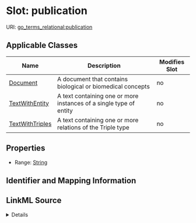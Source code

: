 

# Slot: publication

URI: [go_terms_relational:publication](http://w3id.org/ontogpt/go_terms_relationalpublication)



<!-- no inheritance hierarchy -->





## Applicable Classes

| Name | Description | Modifies Slot |
| --- | --- | --- |
| [Document](Document.md) | A document that contains biological or biomedical concepts |  no  |
| [TextWithEntity](TextWithEntity.md) | A text containing one or more instances of a single type of entity |  no  |
| [TextWithTriples](TextWithTriples.md) | A text containing one or more relations of the Triple type |  no  |







## Properties

* Range: [String](String.md)





## Identifier and Mapping Information








## LinkML Source

<details>
```yaml
name: publication
alias: publication
domain_of:
- TextWithTriples
- TextWithEntity
range: string

```
</details>
